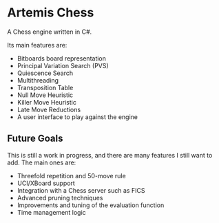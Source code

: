 # Artemis Chess
A Chess engine written in C#.

Its main features are:
* Bitboards board representation
* Principal Variation Search (PVS)
* Quiescence Search
* Multithreading
* Transposition Table
* Null Move Heuristic
* Killer Move Heuristic
* Late Move Reductions
* A user interface to play against the engine

## Future Goals
This is still a work in progress, and there are many features I still want to add. The main ones are:
* Threefold repetition and 50-move rule
* UCI/XBoard support
* Integration with a Chess server such as FICS
* Advanced pruning techniques
* Improvements and tuning of the evaluation function
* Time management logic
